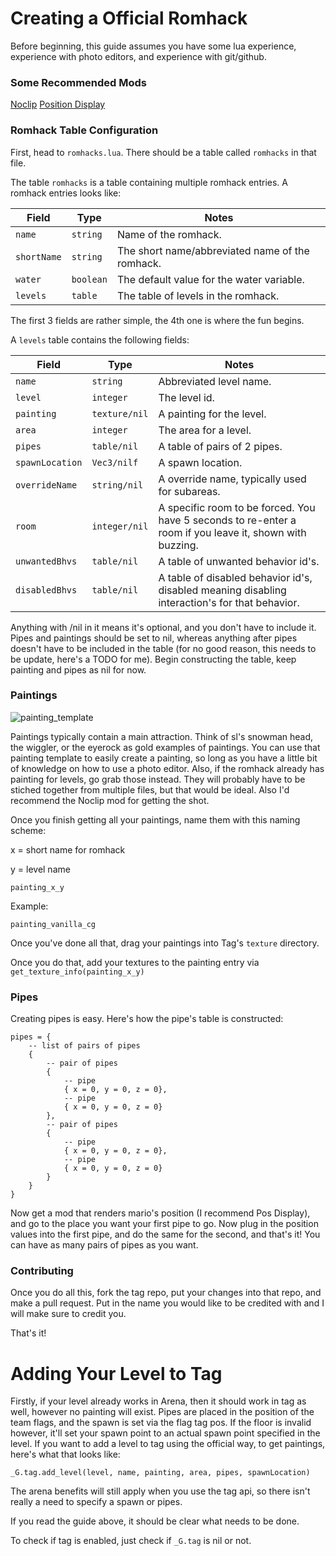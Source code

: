 # Creating a Official Romhack

Before beginning, this guide assumes you have some lua experience, experience with photo editors, and experience with git/github.

### Some Recommended Mods

[Noclip](https://mods.sm64coopdx.com/mods/noclip.30/)
[Position Display](https://github.com/Agent-11/agent-ex-coop-mods/blob/main/mods/pos-display.lua)

### Romhack Table Configuration

First, head to `romhacks.lua`. There should be a table called `romhacks` in that file.

The table `romhacks` is a table containing multiple romhack entries. A romhack entries looks like:

| Field | Type | Notes |
| ----- | ---- | ----- |
| `name`|`string`|Name of the romhack.
| `shortName`|`string`|The short name/abbreviated name of the romhack.
| `water`|`boolean`|The default value for the water variable.
| `levels`|`table`|The table of levels in the romhack.

The first 3 fields are rather simple, the 4th one is where the fun begins.

A `levels` table contains the following fields:

| Field | Type | Notes |
| ----- | ---- | ----- |
| `name`|`string`|Abbreviated level name.
| `level`|`integer`|The level id.
| `painting` |`texture/nil`|A painting for the level.
| `area`|`integer`|The area for a level.
| `pipes`|`table/nil`|A table of pairs of 2 pipes.
| `spawnLocation`|`Vec3/nilf`|A spawn location.
| `overrideName`|`string/nil`|A override name, typically used for subareas.
| `room`|`integer/nil`|A specific room to be forced. You have 5 seconds to re-enter a room if you leave it, shown with buzzing.
| `unwantedBhvs`|`table/nil`|A table of unwanted behavior id's.
| `disabledBhvs`|`table/nil`|A table of disabled behavior id's, disabled meaning disabling interaction's for that behavior.

Anything with /nil in it means it's optional, and you don't have to include it. Pipes and paintings should be set to nil, whereas anything after pipes doesn't have to be included in the table (for no good reason, this needs to be update, here's a TODO for me). Begin constructing the table, keep painting and pipes as nil for now.

### Paintings

![painting_template](https://github.com/EmeraldLoc/tag-dev/assets/86802223/771dd2a2-6bc7-4d07-9799-02b4dd0166b9)

Paintings typically contain a main attraction. Think of sl's snowman head, the wiggler, or the eyerock as gold examples of paintings. You can use that painting template to easily create a painting, so long as you have a little bit of knowledge on how to use a photo editor. Also, if the romhack already has painting for levels, go grab those instead. They will probably have to be stiched together from multiple files, but that would be ideal. Also I'd recommend the Noclip mod for getting the shot.

Once you finish getting all your paintings, name them with this naming scheme:

x = short name for romhack

y = level name

`painting_x_y`

Example:

`painting_vanilla_cg`

Once you've done all that, drag your paintings into Tag's `texture` directory.

Once you do that, add your textures to the painting entry via `get_texture_info(painting_x_y)`

### Pipes

Creating pipes is easy. Here's how the pipe's table is constructed:

```
pipes = {
    -- list of pairs of pipes
    {
        -- pair of pipes
        {
            -- pipe
            { x = 0, y = 0, z = 0},
            -- pipe
            { x = 0, y = 0, z = 0}
        },
        -- pair of pipes
        {
            -- pipe
            { x = 0, y = 0, z = 0},
            -- pipe
            { x = 0, y = 0, z = 0}
        }
    }
}
```

Now get a mod that renders mario's position (I recommend Pos Display), and go to the place you want your first pipe to go. Now plug in the position values into the first pipe, and do the same for the second, and that's it! You can have as many pairs of pipes as you want.

### Contributing

Once you do all this, fork the tag repo, put your changes into that repo, and make a pull request. Put in the name you would like to be credited with and I will make sure to credit you.

That's it!

# Adding Your Level to Tag

Firstly, if your level already works in Arena, then it should work in tag as well, however no painting will exist. Pipes are placed in the position of the team flags, and the spawn is set via the flag tag pos. If the floor is invalid however, it'll set your spawn point to an actual spawn point specified in the level. If you want to add a level to tag using the official way, to get paintings, here's what that looks like:

```
_G.tag.add_level(level, name, painting, area, pipes, spawnLocation)
```

The arena benefits will still apply when you use the tag api, so there isn't really a need to specify a spawn or pipes.

If you read the guide above, it should be clear what needs to be done.

To check if tag is enabled, just check if `_G.tag` is nil or not.